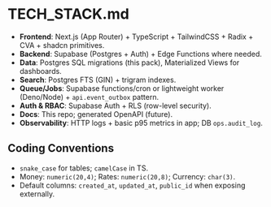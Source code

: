 # TECH_STACK.md

- **Frontend**: Next.js (App Router) + TypeScript + TailwindCSS + Radix + CVA + shadcn primitives.
- **Backend**: Supabase (Postgres + Auth) + Edge Functions where needed.
- **Data**: Postgres SQL migrations (this pack), Materialized Views for dashboards.
- **Search**: Postgres FTS (GIN) + trigram indexes.
- **Queue/Jobs**: Supabase functions/cron or lightweight worker (Deno/Node) + `api.event_outbox` pattern.
- **Auth & RBAC**: Supabase Auth + RLS (row-level security).
- **Docs**: This repo; generated OpenAPI (future).
- **Observability**: HTTP logs + basic p95 metrics in app; DB `ops.audit_log`.

## Coding Conventions
- `snake_case` for tables; `camelCase` in TS.
- Money: `numeric(20,4)`; Rates: `numeric(20,8)`; Currency: `char(3)`.
- Default columns: `created_at`, `updated_at`, `public_id` when exposing externally.
